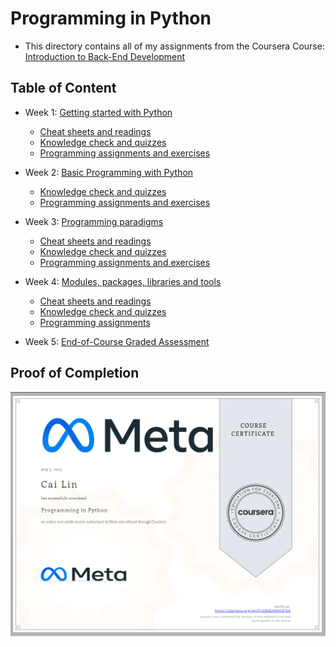 # Programming in Python

- This directory contains all of my assignments from the Coursera Course: [Introduction to Back-End Development](https://www.coursera.org/learn/programming-in-python?specialization=meta-back-end-developer)

## Table of Content

- Week 1: [Getting started with Python](https://github.com/kai-ion/Meta-Back-End-Developer/tree/main/Course%202%20-%20Programming%20in%20Python/Week%201%20-%20Getting%20started%20with%20Python)

  - [Cheat sheets and readings](https://github.com/kai-ion/Meta-Back-End-Developer/tree/main/Course%202%20-%20Programming%20in%20Python/Week%201%20-%20Getting%20started%20with%20Python/1.cheat-sheets-readings)
  - [Knowledge check and quizzes](https://github.com/kai-ion/Meta-Back-End-Developer/tree/main/Course%202%20-%20Programming%20in%20Python/Week%201%20-%20Getting%20started%20with%20Python/2.knowledge-checks%20and%20quizzes)
  - [Programming assignments and exercises](https://github.com/kai-ion/Meta-Back-End-Developer/tree/main/Course%202%20-%20Programming%20in%20Python/Week%201%20-%20Getting%20started%20with%20Python/3.programming-assignment-exercises)

- Week 2: [Basic Programming with Python](https://github.com/kai-ion/Meta-Back-End-Developer/tree/main/Course%202%20-%20Programming%20in%20Python/Week%202%20-%20Basic%20Programming%20with%20Python)

  - [Knowledge check and quizzes](https://github.com/kai-ion/Meta-Back-End-Developer/tree/main/Course%202%20-%20Programming%20in%20Python/Week%202%20-%20Basic%20Programming%20with%20Python/1.knowledge-checks-and-quizzes)
  - [Programming assignments and exercises](https://github.com/kai-ion/Meta-Back-End-Developer/tree/main/Course%202%20-%20Programming%20in%20Python/Week%202%20-%20Basic%20Programming%20with%20Python/2.programming-assignments-exercises)

- Week 3: [Programming paradigms](https://github.com/kai-ion/Meta-Back-End-Developer/tree/main/Course%202%20-%20Programming%20in%20Python/Week%203%20-%20Programming%20paradigms)

  - [Cheat sheets and readings](https://github.com/kai-ion/Meta-Back-End-Developer/tree/main/Course%202%20-%20Programming%20in%20Python/Week%203%20-%20Programming%20paradigms/1.cheat-sheets-reading)
  - [Knowledge check and quizzes](https://github.com/kai-ion/Meta-Back-End-Developer/tree/main/Course%202%20-%20Programming%20in%20Python/Week%203%20-%20Programming%20paradigms/2.knowledge-checks-quizzes)
  - [Programming assignments and exercises](https://github.com/kai-ion/Meta-Back-End-Developer/tree/main/Course%202%20-%20Programming%20in%20Python/Week%203%20-%20Programming%20paradigms/3.programming-assignment-exercises)

- Week 4: [Modules, packages, libraries and tools](https://github.com/kai-ion/Meta-Back-End-Developer/tree/main/Course%202%20-%20Programming%20in%20Python/Week%204%20-%20Modules%2C%20packages%2C%20libraries%20and%20tools)

  - [Cheat sheets and readings](https://github.com/kai-ion/Meta-Back-End-Developer/tree/main/Course%202%20-%20Programming%20in%20Python/Week%204%20-%20Modules%2C%20packages%2C%20libraries%20and%20tools/1.cheat-sheets-reading)
  - [Knowledge check and quizzes](https://github.com/kai-ion/Meta-Back-End-Developer/tree/main/Course%202%20-%20Programming%20in%20Python/Week%204%20-%20Modules%2C%20packages%2C%20libraries%20and%20tools/2.knowledge-checks-quizzes)
  - [Programming assignments](https://github.com/kai-ion/Meta-Back-End-Developer/tree/main/Course%202%20-%20Programming%20in%20Python/Week%204%20-%20Modules%2C%20packages%2C%20libraries%20and%20tools/3.programming-assignment)

- Week 5: [End-of-Course Graded Assessment](https://github.com/kai-ion/Meta-Back-End-Developer/tree/main/Course%202%20-%20Programming%20in%20Python/Week%205%20-%20End-of-Course%20Graded%20Assessment)

## Proof of Completion

<img src="./certificate.png" width=800>